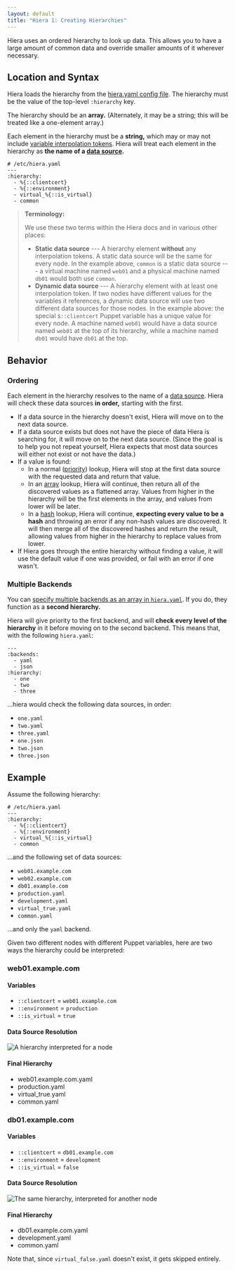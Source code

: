 ```yaml
---
layout: default
title: "Hiera 1: Creating Hierarchies"
---
```


[config]: ./configuring.html
[variables]: ./variables.html
[data]: ./data_sources.html

<!-- TODO: better links for the lookup types -->
[priority]: ./lookup_types.html#priority-default
[array]: ./lookup_types.html#array-merge
[hash]: ./lookup_types.html#hash-merge


Hiera uses an ordered hierarchy to look up data. This allows you to have a large amount of common data and override smaller amounts of it wherever necessary.

Location and Syntax
-----

Hiera loads the hierarchy from the [hiera.yaml config file][config]. The hierarchy must be the value of the top-level `:hierarchy` key.

The hierarchy should be an **array.** (Alternately, it may be a string; this will be treated like a one-element array.)

Each element in the hierarchy must be a **string,** which may or may not include [variable interpolation tokens][variables]. Hiera will treat each element in the hierarchy as **the name of a [data source][data].** 

    # /etc/hiera.yaml
    ---
    :hierarchy:
      - %{::clientcert}
      - %{::environment}
      - virtual_%{::is_virtual}
      - common

> **Terminology:** 
> 
> We use these two terms within the Hiera docs and in various other places:
> 
> * **Static data source** --- A hierarchy element **without** any interpolation tokens. A static data source will be the same for every node. In the example above, `common` is a static data source --- a virtual machine named `web01` and a physical machine named `db01` would both use `common`. 
> * **Dynamic data source** --- A hierarchy element with at least one interpolation token. If two nodes have different values for the variables it references, a dynamic data source will use two different data sources for those nodes. In the example above: the special `$::clientcert` Puppet variable has a unique value for every node. A machine named `web01` would have a data source named `web01` at the top of its hierarchy, while a machine named `db01` would have `db01` at the top.

Behavior
-----

### Ordering

Each element in the hierarchy resolves to the name of a [data source][data]. Hiera will check these data sources **in order,** starting with the first.

* If a data source in the hierarchy doesn't exist, Hiera will move on to the next data source. 
* If a data source exists but does not have the piece of data Hiera is searching for, it will move on to the next data source. (Since the goal is to help you not repeat yourself, Hiera expects that most data sources will either not exist or not have the data.)
* If a value is found:
    * In a normal ([priority][]) lookup, Hiera will stop at the first data source with the requested data and return that value.
    * In an [array][] lookup, Hiera will continue, then return all of the discovered values as a flattened array. Values from higher in the hierarchy will be the first elements in the array, and values from lower will be later. 
    * In a [hash][] lookup, Hiera will continue, **expecting every value to be a hash** and throwing an error if any non-hash values are discovered. It will then merge all of the discovered hashes and return the result, allowing values from higher in the hierarchy to replace values from lower.
* If Hiera goes through the entire hierarchy without finding a value, it will use the default value if one was provided, or fail with an error if one wasn't. 

### Multiple Backends

You can [specify multiple backends as an array in `hiera.yaml`][config]. If you do, they function as a **second hierarchy.**

Hiera will give priority to the first backend, and will **check every level of the hierarchy** in it before moving on to the second backend. This means that, with the following `hiera.yaml`:

    ---
    :backends:
      - yaml
      - json
    :hierarchy:
      - one
      - two
      - three

...hiera would check the following data sources, in order:

* `one.yaml`
* `two.yaml`
* `three.yaml`
* `one.json`
* `two.json`
* `three.json`

Example
-----

Assume the following hierarchy:

    # /etc/hiera.yaml
    ---
    :hierarchy:
      - %{::clientcert}
      - %{::environment}
      - virtual_%{::is_virtual}
      - common

...and the following set of data sources:

* `web01.example.com`
* `web02.example.com`
* `db01.example.com`
* `production.yaml`
* `development.yaml`
* `virtual_true.yaml`
* `common.yaml`

...and only the `yaml` backend.

Given two different nodes with different Puppet variables, here are two ways the hierarchy could be interpreted:

### web01.example.com

#### Variables

- `::clientcert` = `web01.example.com`
- `::environment` = `production`
- `::is_virtual` = `true`

#### Data Source Resolution

![A hierarchy interpreted for a node](./images/hierarchy1.png)

#### Final Hierarchy

- web01.example.com.yaml
- production.yaml
- virtual_true.yaml
- common.yaml

### db01.example.com

#### Variables

- `::clientcert` = `db01.example.com`
- `::environment` = `development`
- `::is_virtual` = `false`

#### Data Source Resolution

![The same hierarchy, interpreted for another node](./images/hierarchy2.png)

#### Final Hierarchy

- db01.example.com.yaml
- development.yaml
- common.yaml

Note that, since `virtual_false.yaml` doesn't exist, it gets skipped entirely. 
